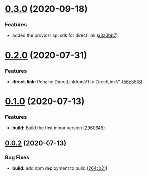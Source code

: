 # [0.3.0](https://github.com/IBM/networking-node-sdk/compare/v0.2.0...v0.3.0) (2020-09-18)


### Features

* added the provider api sdk for direct link ([a3a3bb7](https://github.com/IBM/networking-node-sdk/commit/a3a3bb7cae7c5081154fed758253abe36537e8e4))

# [0.2.0](https://github.com/IBM/networking-node-sdk/compare/v0.1.0...v0.2.0) (2020-07-31)


### Features

* **direct-link:** Rename DirectLinkApisV1 to DirectLinkV1 ([56e55f8](https://github.com/IBM/networking-node-sdk/commit/56e55f80bb215d8c628395516d07c6d51f5795b1))

# [0.1.0](https://github.com/IBM/networking-node-sdk/compare/v0.0.2...v0.1.0) (2020-07-13)


### Features

* **build:** Build the first minor version ([2960945](https://github.com/IBM/networking-node-sdk/commit/29609452ff036f3aa3bc34e7f32a5e5a3f713fa1))

## [0.0.2](https://github.com/IBM/networking-node-sdk/compare/v0.0.1...v0.0.2) (2020-07-13)


### Bug Fixes

* **build:** add npm deployment to build ([264cb21](https://github.com/IBM/networking-node-sdk/commit/264cb21a1d7cfef0017f568c7da01c1211eae130))
